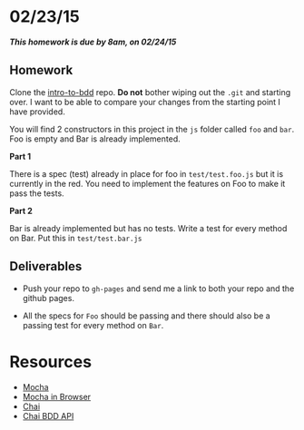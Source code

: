 # 02/23/15

___This homework is due by 8am, on 02/24/15___


## Homework

Clone the [intro-to-bdd](https://github.com/tiy-tpa-js-q1-2015/intro-to-bdd) repo. __Do not__ bother wiping out the `.git` and starting over. I want to be able to compare your changes from the starting point I have provided.

You will find 2 constructors in this project in the `js` folder called `foo` and `bar`. Foo is empty and Bar is already implemented.

__Part 1__

There is a spec (test) already in place for foo in `test/test.foo.js` but it is currently in the red. You need to implement the features on Foo to make it pass the tests.

__Part 2__

Bar is already implemented but has no tests. Write a test for every method on Bar. Put this in `test/test.bar.js`


## Deliverables

* Push your repo to `gh-pages` and send me a link to both your repo and the github pages.

* All the specs for `Foo` should be passing and there should also be a passing test for every method on `Bar`.


# Resources

* [Mocha](http://mochajs.org/)
* [Mocha in Browser](http://mochajs.org/#browser-support)
* [Chai](http://chaijs.com/)
* [Chai BDD API](http://chaijs.com/api/bdd/)
